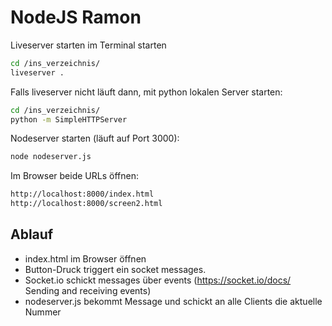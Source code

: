 # NodeJS Ramon

Liveserver starten im Terminal starten

```bash
cd /ins_verzeichnis/
liveserver .
```

Falls liveserver nicht läuft dann, mit python lokalen Server starten:
```bash
cd /ins_verzeichnis/
python -m SimpleHTTPServer
```

Nodeserver starten (läuft auf Port 3000):

```bash
node nodeserver.js
```

Im Browser beide URLs öffnen:

```html
http://localhost:8000/index.html
http://localhost:8000/screen2.html
```
 
## Ablauf

  - index.html im Browser öffnen
  - Button-Druck triggert ein socket messages. 
  - Socket.io schickt messages über events (https://socket.io/docs/ Sending and receiving events)
  - nodeserver.js bekommt Message und schickt an alle Clients die aktuelle Nummer